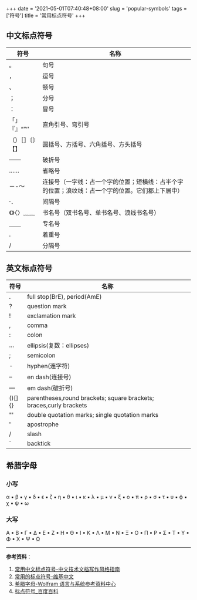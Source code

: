 +++
date = '2021-05-01T07:40:48+08:00'
slug = 'popular-symbols'
tags = ['符号']
title = '常用标点符号'
+++

## 中文标点符号

 | 符号             | 名称                                                                                             |
 | ---------------- | ------------------------------------------------------------------------------------------------ |
 | 。               | 句号                                                                                             |
 | ，               | 逗号                                                                                             |
 | 、               | 顿号                                                                                             |
 | ；               | 分号                                                                                             |
 | ：               | 冒号                                                                                             |
 | 「」『』“”‘’     | 直角引号、弯引号                                                                                 |
 | （）［］〔〕【】 | 圆括号、方括号、六角括号、方头括号                                                               |
 | ——               | 破折号                                                                                           |
 | ……               | 省略号                                                                                           |
 | －-～            | 连接号（一字线：占一个字的位置；短横线：占半个字的位置；浪纹线：占一个字的位置。它们都上下居中） |
 | ·．              | 间隔号                                                                                           |
 | 《》〈〉﹏﹏       | 书名号（双书名号、单书名号、浪线书名号）                                                         |
 | ＿＿             | 专名号                                                                                           |
 | .                | 着重号                                                                                           |
 | /                | 分隔号                                                                                           |

## 英文标点符号

 | 符号   | 名称                                                               |
 | ------ | ------------------------------------------------------------------ |
 | .      | full stop(BrE), period(AmE)                                        |
 | ?      | question mark                                                      |
 | !      | exclamation mark                                                   |
 | ,      | comma                                                              |
 | :      | colon                                                              |
 | …      | ellipsis(复数：ellipses)                                           |
 | ;      | semicolon                                                          |
 | -      | hyphen(连字符)                                                     |
 | –      | en dash(连接号)                                                    |
 | —      | em dash(破折号)                                                    |
 | ()[]{} | parentheses,round brackets; square brackets; braces,curly brackets |
 | "'     | double quotation marks; single quotation marks                     |
 | '      | apostrophe                                                         |
 | /      | slash                                                              |
 | `      | backtick                                                           |

## 希腊字母

### 小写

α ▪  β ▪  γ ▪  δ ▪  ϵ ▪  ζ ▪  η ▪  θ ▪  ι ▪  κ ▪  λ ▪  μ ▪  ν ▪  ξ ▪  ο ▪  π ▪  ρ ▪  σ ▪  τ ▪  υ ▪  ϕ ▪  χ ▪  ψ ▪  ω

### 大写

Α ▪  Β ▪  Γ ▪  Δ ▪  Ε ▪  Ζ ▪  Η ▪  Θ ▪  Ι ▪  Κ ▪  Λ ▪  Μ ▪  Ν ▪  Ξ ▪  Ο ▪  Π ▪  Ρ ▪  Σ ▪  Τ ▪  Υ ▪  Φ ▪  Χ ▪  Ψ ▪  Ω

---

**参考资料**：

1. [常用中文标点符号-中文技术文档写作风格指南](https://zh-style-guide.readthedocs.io/zh_CN/latest/%E6%A0%87%E7%82%B9%E7%AC%A6%E5%8F%B7/%E5%B8%B8%E7%94%A8%E4%B8%AD%E6%96%87%E6%A0%87%E7%82%B9%E7%AC%A6%E5%8F%B7.html)
2. [常用的标点符号-维基中文](https://zh.wikipedia.org/wiki/%E6%A0%87%E7%82%B9%E7%AC%A6%E5%8F%B7#%E5%B8%B8%E7%94%A8%E7%9A%84%E6%A0%87%E7%82%B9%E7%AC%A6%E5%8F%B7)
3. [希腊字母-Wolfram 语言与系统参考资料中心](https://reference.wolframcloud.com/language/guide/GreekLetters.html.zh)
4. [标点符号_百度百科](https://baike.baidu.com/item/%E6%A0%87%E7%82%B9%E7%AC%A6%E5%8F%B7)
